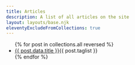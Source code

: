 ```yaml
---
title: Articles
description: A list of all articles on the site
layout: layouts/base.njk
eleventyExcludeFromCollections: true
---
```


<ul class="menu">
{% for post in collections.all reversed  %}
<li><a href="{{post.url}}">{{ post.data.title }}</a>{{ post.taglist }}</li>
{% endfor %}
</ul>
